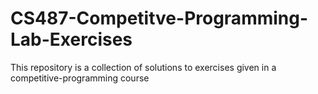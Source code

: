 # CS487-Competitve-Programming-Lab-Exercises
This repository is a collection of solutions to exercises given in a competitive-programming course
